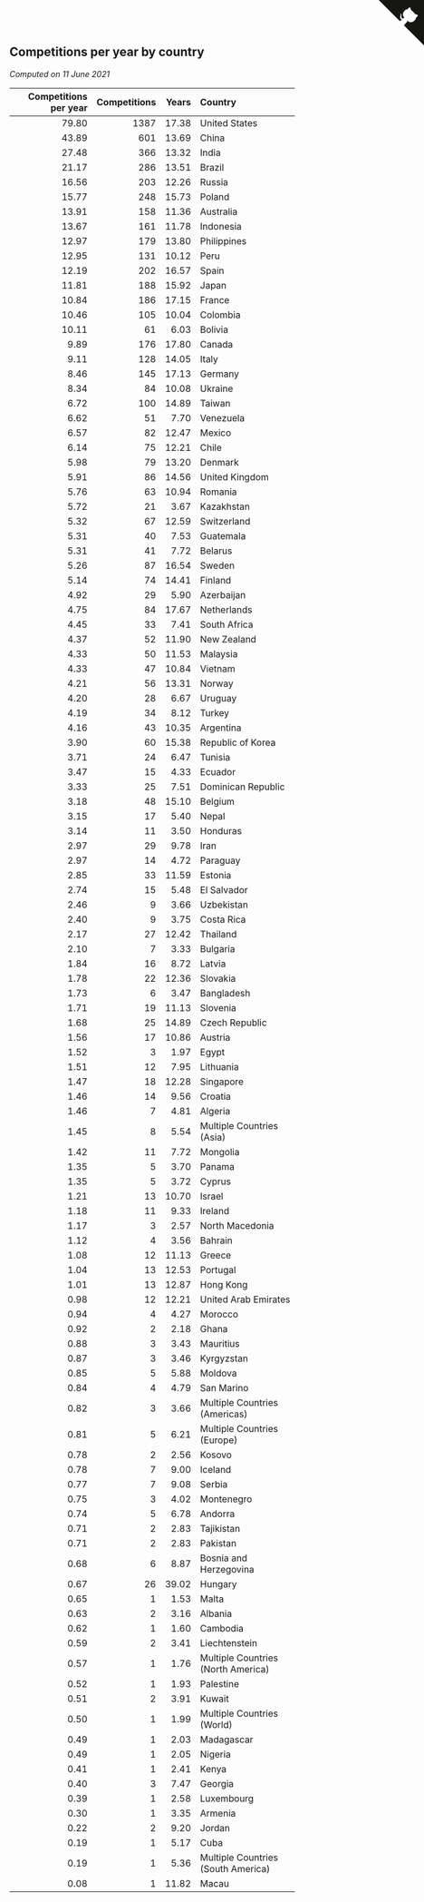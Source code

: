 ## Competitions per year by country

*Computed on 11 June 2021*

| Competitions per year | Competitions | Years | Country |
| ---: | ---: | ---: | :--- |
| 79.80 | 1387 | 17.38 | United States |
| 43.89 | 601 | 13.69 | China |
| 27.48 | 366 | 13.32 | India |
| 21.17 | 286 | 13.51 | Brazil |
| 16.56 | 203 | 12.26 | Russia |
| 15.77 | 248 | 15.73 | Poland |
| 13.91 | 158 | 11.36 | Australia |
| 13.67 | 161 | 11.78 | Indonesia |
| 12.97 | 179 | 13.80 | Philippines |
| 12.95 | 131 | 10.12 | Peru |
| 12.19 | 202 | 16.57 | Spain |
| 11.81 | 188 | 15.92 | Japan |
| 10.84 | 186 | 17.15 | France |
| 10.46 | 105 | 10.04 | Colombia |
| 10.11 | 61 | 6.03 | Bolivia |
| 9.89 | 176 | 17.80 | Canada |
| 9.11 | 128 | 14.05 | Italy |
| 8.46 | 145 | 17.13 | Germany |
| 8.34 | 84 | 10.08 | Ukraine |
| 6.72 | 100 | 14.89 | Taiwan |
| 6.62 | 51 | 7.70 | Venezuela |
| 6.57 | 82 | 12.47 | Mexico |
| 6.14 | 75 | 12.21 | Chile |
| 5.98 | 79 | 13.20 | Denmark |
| 5.91 | 86 | 14.56 | United Kingdom |
| 5.76 | 63 | 10.94 | Romania |
| 5.72 | 21 | 3.67 | Kazakhstan |
| 5.32 | 67 | 12.59 | Switzerland |
| 5.31 | 40 | 7.53 | Guatemala |
| 5.31 | 41 | 7.72 | Belarus |
| 5.26 | 87 | 16.54 | Sweden |
| 5.14 | 74 | 14.41 | Finland |
| 4.92 | 29 | 5.90 | Azerbaijan |
| 4.75 | 84 | 17.67 | Netherlands |
| 4.45 | 33 | 7.41 | South Africa |
| 4.37 | 52 | 11.90 | New Zealand |
| 4.33 | 50 | 11.53 | Malaysia |
| 4.33 | 47 | 10.84 | Vietnam |
| 4.21 | 56 | 13.31 | Norway |
| 4.20 | 28 | 6.67 | Uruguay |
| 4.19 | 34 | 8.12 | Turkey |
| 4.16 | 43 | 10.35 | Argentina |
| 3.90 | 60 | 15.38 | Republic of Korea |
| 3.71 | 24 | 6.47 | Tunisia |
| 3.47 | 15 | 4.33 | Ecuador |
| 3.33 | 25 | 7.51 | Dominican Republic |
| 3.18 | 48 | 15.10 | Belgium |
| 3.15 | 17 | 5.40 | Nepal |
| 3.14 | 11 | 3.50 | Honduras |
| 2.97 | 29 | 9.78 | Iran |
| 2.97 | 14 | 4.72 | Paraguay |
| 2.85 | 33 | 11.59 | Estonia |
| 2.74 | 15 | 5.48 | El Salvador |
| 2.46 | 9 | 3.66 | Uzbekistan |
| 2.40 | 9 | 3.75 | Costa Rica |
| 2.17 | 27 | 12.42 | Thailand |
| 2.10 | 7 | 3.33 | Bulgaria |
| 1.84 | 16 | 8.72 | Latvia |
| 1.78 | 22 | 12.36 | Slovakia |
| 1.73 | 6 | 3.47 | Bangladesh |
| 1.71 | 19 | 11.13 | Slovenia |
| 1.68 | 25 | 14.89 | Czech Republic |
| 1.56 | 17 | 10.86 | Austria |
| 1.52 | 3 | 1.97 | Egypt |
| 1.51 | 12 | 7.95 | Lithuania |
| 1.47 | 18 | 12.28 | Singapore |
| 1.46 | 14 | 9.56 | Croatia |
| 1.46 | 7 | 4.81 | Algeria |
| 1.45 | 8 | 5.54 | Multiple Countries (Asia) |
| 1.42 | 11 | 7.72 | Mongolia |
| 1.35 | 5 | 3.70 | Panama |
| 1.35 | 5 | 3.72 | Cyprus |
| 1.21 | 13 | 10.70 | Israel |
| 1.18 | 11 | 9.33 | Ireland |
| 1.17 | 3 | 2.57 | North Macedonia |
| 1.12 | 4 | 3.56 | Bahrain |
| 1.08 | 12 | 11.13 | Greece |
| 1.04 | 13 | 12.53 | Portugal |
| 1.01 | 13 | 12.87 | Hong Kong |
| 0.98 | 12 | 12.21 | United Arab Emirates |
| 0.94 | 4 | 4.27 | Morocco |
| 0.92 | 2 | 2.18 | Ghana |
| 0.88 | 3 | 3.43 | Mauritius |
| 0.87 | 3 | 3.46 | Kyrgyzstan |
| 0.85 | 5 | 5.88 | Moldova |
| 0.84 | 4 | 4.79 | San Marino |
| 0.82 | 3 | 3.66 | Multiple Countries (Americas) |
| 0.81 | 5 | 6.21 | Multiple Countries (Europe) |
| 0.78 | 2 | 2.56 | Kosovo |
| 0.78 | 7 | 9.00 | Iceland |
| 0.77 | 7 | 9.08 | Serbia |
| 0.75 | 3 | 4.02 | Montenegro |
| 0.74 | 5 | 6.78 | Andorra |
| 0.71 | 2 | 2.83 | Tajikistan |
| 0.71 | 2 | 2.83 | Pakistan |
| 0.68 | 6 | 8.87 | Bosnia and Herzegovina |
| 0.67 | 26 | 39.02 | Hungary |
| 0.65 | 1 | 1.53 | Malta |
| 0.63 | 2 | 3.16 | Albania |
| 0.62 | 1 | 1.60 | Cambodia |
| 0.59 | 2 | 3.41 | Liechtenstein |
| 0.57 | 1 | 1.76 | Multiple Countries (North America) |
| 0.52 | 1 | 1.93 | Palestine |
| 0.51 | 2 | 3.91 | Kuwait |
| 0.50 | 1 | 1.99 | Multiple Countries (World) |
| 0.49 | 1 | 2.03 | Madagascar |
| 0.49 | 1 | 2.05 | Nigeria |
| 0.41 | 1 | 2.41 | Kenya |
| 0.40 | 3 | 7.47 | Georgia |
| 0.39 | 1 | 2.58 | Luxembourg |
| 0.30 | 1 | 3.35 | Armenia |
| 0.22 | 2 | 9.20 | Jordan |
| 0.19 | 1 | 5.17 | Cuba |
| 0.19 | 1 | 5.36 | Multiple Countries (South America) |
| 0.08 | 1 | 11.82 | Macau |


<a href="https://github.com/jonatanklosko/wca_statistics" class="github-corner" aria-label="View source on Github"><svg width="80" height="80" viewBox="0 0 250 250" style="fill:#151513; color:#fff; position: absolute; top: 0; border: 0; right: 0;" aria-hidden="true"><path d="M0,0 L115,115 L130,115 L142,142 L250,250 L250,0 Z"></path><path d="M128.3,109.0 C113.8,99.7 119.0,89.6 119.0,89.6 C122.0,82.7 120.5,78.6 120.5,78.6 C119.2,72.0 123.4,76.3 123.4,76.3 C127.3,80.9 125.5,87.3 125.5,87.3 C122.9,97.6 130.6,101.9 134.4,103.2" fill="currentColor" style="transform-origin: 130px 106px;" class="octo-arm"></path><path d="M115.0,115.0 C114.9,115.1 118.7,116.5 119.8,115.4 L133.7,101.6 C136.9,99.2 139.9,98.4 142.2,98.6 C133.8,88.0 127.5,74.4 143.8,58.0 C148.5,53.4 154.0,51.2 159.7,51.0 C160.3,49.4 163.2,43.6 171.4,40.1 C171.4,40.1 176.1,42.5 178.8,56.2 C183.1,58.6 187.2,61.8 190.9,65.4 C194.5,69.0 197.7,73.2 200.1,77.6 C213.8,80.2 216.3,84.9 216.3,84.9 C212.7,93.1 206.9,96.0 205.4,96.6 C205.1,102.4 203.0,107.8 198.3,112.5 C181.9,128.9 168.3,122.5 157.7,114.1 C157.9,116.9 156.7,120.9 152.7,124.9 L141.0,136.5 C139.8,137.7 141.6,141.9 141.8,141.8 Z" fill="currentColor" class="octo-body"></path></svg></a><style>.github-corner:hover .octo-arm{animation:octocat-wave 560ms ease-in-out}@keyframes octocat-wave{0%,100%{transform:rotate(0)}20%,60%{transform:rotate(-25deg)}40%,80%{transform:rotate(10deg)}}@media (max-width:500px){.github-corner:hover .octo-arm{animation:none}.github-corner .octo-arm{animation:octocat-wave 560ms ease-in-out}}</style>
